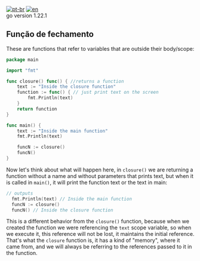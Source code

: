 [![pt-br](https://img.shields.io/badge/language-pt--br-green.svg)](https://github.com/kauemurakami/go-closure-function/blob/main/README.pt-br.md)
[![en](https://img.shields.io/badge/language-en-orange.svg)](https://github.com/kauemurakami/go-closure-function/blob/main/README.md)  
go version 1.22.1  

## Função de fechamento
These are functions that refer to variables that are outside their body/scope:  
```go
package main

import "fmt"

func closure() func() { //returns a function
	text := "Inside the closure function"
	function := func() { // just print text on the screen
		fmt.Println(text)
	}
	return function
}

func main() {
	text := "Inside the main function"
	fmt.Println(text)

	funcN := closure()
	funcN()
}
```
Now let's think about what will happen here, in ```closure()``` we are returning a function without a name and without parameters that prints text, but when it is called in ```main()```, it will print the function text or the text in main:  
```go
// outputs
  fmt.Println(text) // Inside the main function
  funcN := closure()
  funcN() // Inside the closure function
```
This is a different behavior from the ```closure()``` function, because when we created the function we were referencing the ```text``` scope variable, so when we execute it, this reference will not be lost, it maintains the initial reference.  
That's what the ```closure``` function is, it has a kind of "memory", where it came from, and we will always be referring to the references passed to it in the function.  